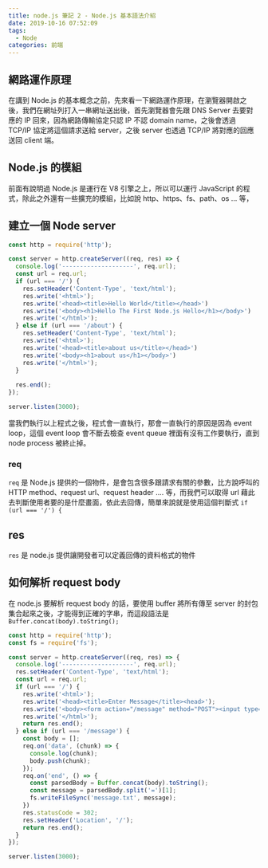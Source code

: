 ```yaml
---
title: node.js 筆記 2 - Node.js 基本語法介紹
date: 2019-10-16 07:52:09
tags:
  - Node
categories: 前端
---
```


## 網路運作原理
在講到 Node.js 的基本概念之前，先來看一下網路運作原理，在瀏覽器開啟之後，我們在網址列打入一串網址送出後，首先瀏覽器會先跟 DNS Server 去要對應的 IP 回來，因為網路傳輸協定只認 IP 不認 domain name，之後會透過 TCP/IP 協定將這個請求送給 server，之後 server 也透過 TCP/IP 將對應的回應送回 client 端。

## Node.js 的模組
前面有說明過 Node.js 是運行在 V8 引擎之上，所以可以運行 JavaScript 的程式，除此之外還有一些擴充的模組，比如說 http、https、fs、path、os ... 等，

## 建立一個 Node server

``` JavaScript
const http = require('http');

const server = http.createServer((req, res) => {
  console.log('--------------------', req.url);
  const url = req.url;
  if (url === '/') {
    res.setHeader('Content-Type', 'text/html');
    res.write('<html>');
    res.write('<head><title>Hello World</title></head>')
    res.write('<body><h1>Hello The First Node.js Hello</h1></body>')
    res.write('</html>');
  } else if (url === '/about') {
    res.setHeader('Content-Type', 'text/html');
    res.write('<html>');
    res.write('<head><title>about us</title></head>')
    res.write('<body><h1>about us</h1></body>')
    res.write('</html>');
  }
  
  res.end();
});

server.listen(3000);
```

當我們執行以上程式之後，程式會一直執行，那會一直執行的原因是因為 event loop，這個 event loop 會不斷去檢查 event queue 裡面有沒有工作要執行，直到 node process 被終止掉。

### req
`req` 是 Node.js 提供的一個物件，是會包含很多跟請求有關的參數，比方說呼叫的 HTTP method、request url、request header .... 等，而我們可以取得 url 藉此去判斷使用者要的是什麼畫面，依此去回傳，簡單來說就是使用這個判斷式 `if (url === '/') {`

## res 
`res` 是 node.js 提供讓開發者可以定義回傳的資料格式的物件

## 如何解析 request body 
在 node.js 要解析 request body 的話，要使用 buffer 將所有傳至 server 的封包集合起來之後，才能得到正確的字串，而這段語法是 `Buffer.concat(body).toString();`

``` JavaScript
const http = require('http');
const fs = require('fs');

const server = http.createServer((req, res) => {
  console.log('--------------------', req.url);
  res.setHeader('Content-Type', 'text/html');
  const url = req.url;
  if (url === '/') {
    res.write('<html>');
    res.write('<head><title>Enter Message</title><head>');
    res.write('<body><form action="/message" method="POST"><input type="text" name="message"><button type="submit">Send</button></form></body>');
    res.write('</html>');
    return res.end();
  } else if (url === '/message') {
    const body = [];
    req.on('data', (chunk) => {
      console.log(chunk);
      body.push(chunk);
    });
    req.on('end', () => {
      const parsedBody = Buffer.concat(body).toString();
      const message = parsedBody.split('=')[1];
      fs.writeFileSync('message.txt', message);
    })
    res.statusCode = 302;
    res.setHeader('Location', '/');
    return res.end();
  }
});

server.listen(3000);
```